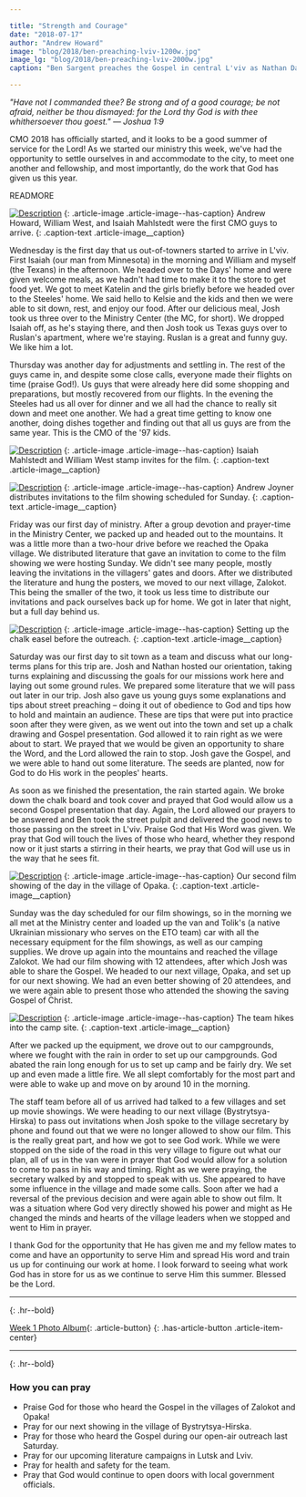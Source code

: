 ```yaml
---

title: "Strength and Courage"
date: "2018-07-17"
author: "Andrew Howard"
image: "blog/2018/ben-preaching-lviv-1200w.jpg"
image_lg: "blog/2018/ben-preaching-lviv-2000w.jpg"
caption: "Ben Sargent preaches the Gospel in central L'viv as Nathan Day draws."

---
```


*"Have not I commanded thee? Be strong and of a good courage; be not afraid, neither be thou dismayed: for the Lord thy God is with thee whithersoever thou goest." <span style="white-space: nowrap">— Joshua 1:9</span>*

CMO 2018 has officially started, and it looks to be a good summer of service for the Lord! As we started our ministry this week, we've had the opportunity to settle ourselves in and accommodate to the city, to meet one another and fellowship, and most importantly, do the work that God has given us this year.

READMORE

[![Description](/assets/images/blog/2018/first-arrivals-550w.jpg)](/assets/images/blog/2018/first-arrivals-2000w.jpg)
{: .article-image .article-image--has-caption}
Andrew Howard, William West, and Isaiah Mahlstedt were the first CMO guys to arrive.
{: .caption-text .article-image__caption}

Wednesday is the first day that us out-of-towners started to arrive in L'viv. First Isaiah (our man from Minnesota) in the morning and William and myself (the Texans) in the afternoon. We headed over to the Days' home and were given welcome meals, as we hadn't had time to make it to the store to get food yet. We got to meet Katelin and the girls briefly before we headed over to the Steeles' home. We said hello to Kelsie and the kids and then we were able to sit down, rest, and enjoy our food. After our delicious meal, Josh took us three over to the Ministry Center (the MC, for short). We dropped Isaiah off, as he's staying there, and then Josh took us Texas guys over to Ruslan's apartment, where we're staying. Ruslan is a great and funny guy. We like him a lot.

Thursday was another day for adjustments and settling in. The rest of the guys came in, and despite some close calls, everyone made their flights on time (praise God!). Us guys that were already here did some shopping and preparations, but mostly recovered from our flights. In the evening the Steeles had us all over for dinner and we all had the chance to really sit down and meet one another. We had a great time getting to know one another, doing dishes together and finding out that all us guys are from the same year. This is the CMO of the '97 kids.

[![Description](/assets/images/blog/2018/stamping-invites-550w.jpg)](/assets/images/blog/2018/stamping-invites-2000w.jpg)
{: .article-image .article-image--has-caption}
Isaiah Mahlstedt and William West stamp invites for the film.
{: .caption-text .article-image__caption}

[![Description](/assets/images/blog/2018/andrew-joyner-passing-invites-550w.jpg)](/assets/images/blog/2018/andrew-joyner-passing-invites-2000w.jpg)
{: .article-image .article-image--has-caption}
Andrew Joyner distributes invitations to the film showing scheduled for Sunday.
{: .caption-text .article-image__caption}

Friday was our first day of ministry. After a group devotion and prayer-time in the Ministry Center, we packed up and headed out to the mountains. It was a little more than a two-hour drive before we reached the Opaka village. We distributed literature that gave an invitation to come to the film showing we were hosting Sunday. We didn't see many people, mostly leaving the invitations in the villagers' gates and doors. After we distributed the literature and hung the posters, we moved to our next village, Zalokot. This being the smaller of the two, it took us less time to distribute our invitations and pack ourselves back up for home. We got in later that night, but a full day behind us.

[![Description](/assets/images/blog/2018/setting-up-easel-550w.jpg)](/assets/images/blog/2018/setting-up-easel-2000w.jpg)
{: .article-image .article-image--has-caption}
Setting up the chalk easel before the outreach.
{: .caption-text .article-image__caption}

Saturday was our first day to sit town as a team and discuss what our long-terms plans for this trip are. Josh and Nathan hosted our orientation, taking turns explaining and discussing the goals for our missions work here and laying out some ground rules. We prepared some literature that we will pass out later in our trip. Josh also gave us young guys some explanations and tips about street preaching – doing it out of obedience to God and tips how to hold and maintain an audience. These are tips that were put into practice soon after they were given, as we went out into the town and set up a chalk drawing and Gospel presentation. God allowed it to rain right as we were about to start. We prayed that we would be given an opportunity to share the Word, and the Lord allowed the rain to stop. Josh gave the Gospel, and we were able to hand out some literature. The seeds are planted, now for God to do His work in the peoples' hearts.

As soon as we finished the presentation, the rain started again. We broke down the chalk board and took cover and prayed that God would allow us a second Gospel presentation that day. Again, the Lord allowed our prayers to be answered and Ben took the street pulpit and delivered the good news to those passing on the street in L'viv. Praise God that His Word was given. We pray that God will touch the lives of those who heard, whether they respond now or it just starts a stirring in their hearts, we pray that God will use us in the way that he sees fit.

[![Description](/assets/images/blog/2018/film-showing-opaka-550w.jpg)](/assets/images/blog/2018/film-showing-opaka-2000w.jpg)
{: .article-image .article-image--has-caption}
Our second film showing of the day in the village of Opaka.
{: .caption-text .article-image__caption}

Sunday was the day scheduled for our film showings, so in the morning we all met at the Ministry center and loaded up the van and Tolik's (a native Ukrainian missionary who serves on the ETO team) car with all the necessary equipment for the film showings, as well as our camping supplies. We drove up again into the mountains and reached the village Zalokot. We had our film showing with 12 attendees, after which Josh was able to share the Gospel. We headed to our next village, Opaka, and set up for our next showing. We had an even better showing of 20 attendees, and we were again able to present those who attended the showing the saving Gospel of Christ.

[![Description](/assets/images/blog/2018/hiking-in-550w.jpg)](/assets/images/blog/2018/hiking-in-2000w.jpg)
{: .article-image .article-image--has-caption}
The team hikes into the camp site.
{: .caption-text .article-image__caption}

After we packed up the equipment, we drove out to our campgrounds, where we fought with the rain in order to set up our campgrounds. God abated the rain long enough for us to set up camp and be fairly dry. We set up and even made a little fire. We all slept comfortably for the most part and were able to wake up and move on by around 10 in the morning.

The staff team before all of us arrived had talked to a few villages and set up movie showings. We were heading to our next village (Bystrytsya-Hirska) to pass out invitations when Josh spoke to the village secretary by phone and found out that we were no longer allowed to show our film. This is the really great part, and how we got to see God work. While we were stopped on the side of the road in this very village to figure out what our plan, all of us in the van were in prayer that God would allow for a solution to come to pass in his way and timing. Right as we were praying, the secretary walked by and stopped to speak with us. She appeared to have some influence in the village and made some calls. Soon after we had a reversal of the previous decision and were again able to show out film. It was a situation where God very directly showed his power and might as He changed the minds and hearts of the village leaders when we stopped and went to Him in prayer.

I thank God for the opportunity that He has given me and my fellow mates to come and have an opportunity to serve Him and spread His word and train us up for continuing our work at home. I look forward to seeing what work God has in store for us as we continue to serve Him this summer. Blessed be the Lord.

---
{: .hr--bold}

[Week 1 Photo Album](https://www.facebook.com/media/set/?set=a.10155815607357123.1073741852.85322297122&type=3){: .article-button}
{: .has-article-button .article-item-center}

---
{: .hr--bold}

### How you can pray

* Praise God for those who heard the Gospel in the villages of Zalokot and Opaka!
* Pray for our next showing in the village of Bystrytsya-Hirska.
* Pray for those who heard the Gospel during our open-air outreach last Saturday.
* Pray for our upcoming literature campaigns in Lutsk and Lviv.
* Pray for health and safety for the team.
* Pray that God would continue to open doors with local government officials.


